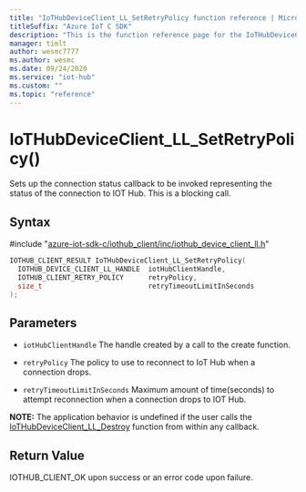 ```yaml
---                             
title: "IoTHubDeviceClient_LL_SetRetryPolicy function reference | Microsoft Docs" 
titleSuffix: "Azure IoT C SDK"            
description: "This is the function reference page for the IoTHubDeviceClient_LL_SetRetryPolicy() function in the Azure IoT C SDK. This SDK is used with Azure IoT Hub and Azure IoT Hub Device Provisioning Service"            
manager: timlt                 
author: wesmc7777              
ms.author: wesmc               
ms.date: 09/24/2020                    
ms.service: "iot-hub"             
ms.custom: ""                
ms.topic: "reference"        
---                            
```


# IoTHubDeviceClient_LL_SetRetryPolicy()

Sets up the connection status callback to be invoked representing the status of the connection to IOT Hub. This is a blocking call.

## Syntax

\#include "[azure-iot-sdk-c/iothub_client/inc/iothub_device_client_ll.h](../iothub-device-client-ll-h.md)"  
```C
IOTHUB_CLIENT_RESULT IoTHubDeviceClient_LL_SetRetryPolicy(
  IOTHUB_DEVICE_CLIENT_LL_HANDLE  iotHubClientHandle,
  IOTHUB_CLIENT_RETRY_POLICY      retryPolicy,
  size_t                          retryTimeoutLimitInSeconds
);
```

## Parameters
* `iotHubClientHandle` The handle created by a call to the create function. 

* `retryPolicy` The policy to use to reconnect to IoT Hub when a connection drops. 

* `retryTimeoutLimitInSeconds` Maximum amount of time(seconds) to attempt reconnection when a connection drops to IOT Hub.

**NOTE:** The application behavior is undefined if the user calls the [IoTHubDeviceClient_LL_Destroy](../iothub-device-client-ll-h/iothubdeviceclient-ll-destroy.md) function from within any callback.

## Return Value
IOTHUB_CLIENT_OK upon success or an error code upon failure.

